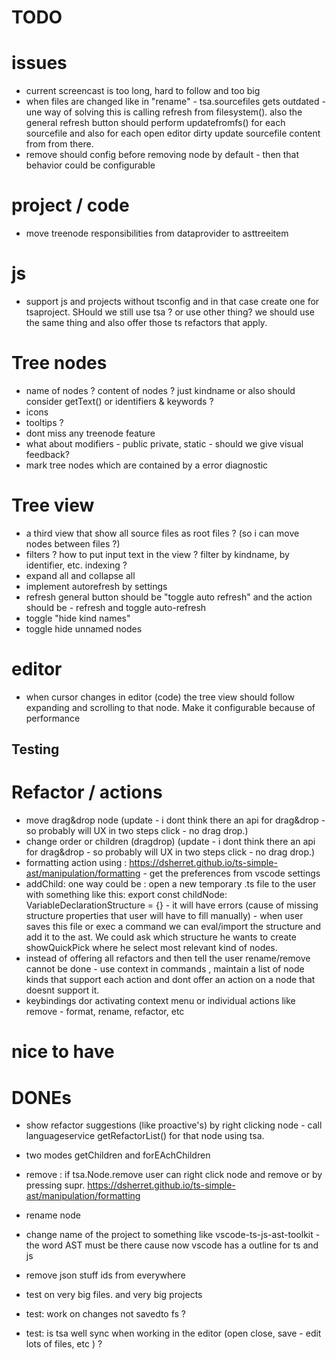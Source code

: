# TODO

# issues
 * current screencast is too long, hard to follow and too big
 * when files are changed like in "rename" - tsa.sourcefiles gets outdated - une way of solving this is calling
refresh from filesystem(). also the general refresh button should perform updatefromfs() for each sourcefile and
also for each open editor dirty update sourcefile content from from there. 
 * remove should config before removing node by default - then that behavior could be configurable

# project / code 

 * move treenode responsibilities from dataprovider to asttreeitem

# js

 * support js and projects without tsconfig and in that case create one for tsaproject. SHould we still use tsa ? or use other thing? we should use the same thing and also offer those ts refactors that apply. 

# Tree nodes

 * name of nodes ? content of nodes ? just kindname or also should consider getText() or identifiers & keywords ? 
 * icons
 * tooltips ?
 * dont miss any treenode feature
 * what about modifiers - public private, static - should we give visual feedback?
 * mark tree nodes which are contained by a error diagnostic

# Tree view

 * a third view that show all source files as root files ? (so i can move nodes between files ?)
 * filters ? how to put input text in the view ? filter by kindname, by identifier, etc. indexing ? 
 * expand all and collapse all
 * implement autorefresh by settings
 * refresh general button should be "toggle auto refresh" and the action should be - refresh and toggle
   auto-refresh
 * toggle "hide kind names"
 * toggle hide unnamed nodes

# editor

 * when cursor changes in editor (code) the tree view should follow expanding and scrolling to that node. Make it configurable because of performance
 

## Testing 


# Refactor / actions

 * move drag&drop node (update - i dont think there an api for drag&drop - so probably will UX in two steps click -
   no drag drop.)
 * change order or children (dragdrop) (update - i dont think there an api for drag&drop - so probably will UX in two steps click -
   no drag drop.)
 * formatting action using : https://dsherret.github.io/ts-simple-ast/manipulation/formatting - get the
   preferences from vscode settings
 * addChild: one way could be : open a new temporary .ts file to the user with something like this: export
   const childNode: VariableDeclarationStructure = {} - it will have errors (cause of missing structure
   properties that user will have to fill manually) - when user saves this file or exec a command we can
   eval/import the structure and add it to the ast. We could ask which structure he wants to create
   showQuickPick where he select most relevant kind of nodes.
 * instead of offering all refactors and then tell the user rename/remove cannot be done - use context in
   commands , maintain a list of node kinds that support each action and dont offer an action on a node that
   doesnt support it.
 * keybindings dor activating context menu or individual actions like remove - format, rename, refactor, etc

# nice to have




# DONEs

 * show refactor suggestions (like proactive's) by right clicking node - call languageservice getRefactorList() for that node using tsa.
 * two modes getChildren and forEAchChildren
 * remove : if tsa.Node.remove user can right click node and remove or by pressing supr. https://dsherret.github.io/ts-simple-ast/manipulation/formatting 
 * rename node
	<!-- "enableProposedApi": true, -->
 * change name of the project to something like vscode-ts-js-ast-toolkit - the word AST must be there cause now vscode has a outline for ts and js
 * remove json stuff ids from everywhere 

 * test on very big files. and very big projects
 * test: work on changes not savedto fs ? 
 * test: is tsa well sync when working in the editor (open close, save - edit lots of files, etc ) ? 